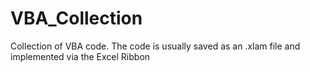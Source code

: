 # VBA_Collection
Collection of VBA code. The code is usually saved as an .xlam file and implemented via the Excel Ribbon
